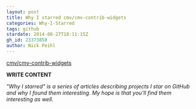 ```yaml
---
layout: post
title: Why I starred cmv/cmv-contrib-widgets
categories: Why-I-Starred
tags: github
stardate: 2014-08-27T18:11:15Z
gh_id: 23373858
author: Nick Peihl
---
```


[cmv/cmv-contrib-widgets](star.repo.html_url)

**WRITE CONTENT**

*"Why I starred" is a series of articles describing projects I star on GitHub and why I found them interesting. My hope is that you'll find them interesting as well.*

